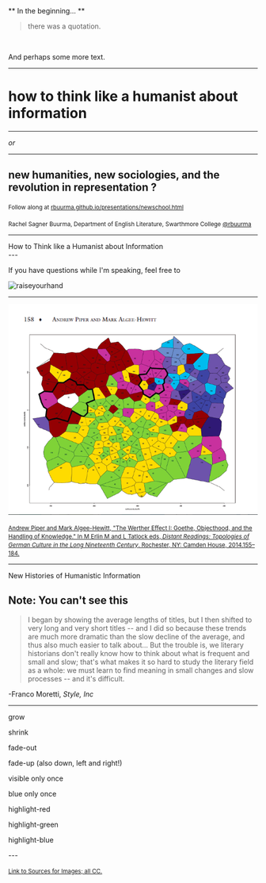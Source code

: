 <div align="left">
** In the beginning... **
<br>

> there was a quotation. 

<br>

And perhaps some more text.

</div>

---

# how to think like a humanist about information

---

_or_

---

## new humanities, new sociologies, and the revolution in representation ?

<small>Follow along at [rbuurma.github.io/presentations/newschool.html](http://theotherdh.com/presentations/newschool.html)</small>
<br>
<br><small>Rachel Sagner Buurma, Department of English Literature, Swarthmore College [@rbuurma](http://twitter.com/rbuurma)</small>

---
<section data-background="BuurmaImage2.jpg">
How to Think like a Humanist about Information
</section>
---

If you have questions while I'm speaking, feel free to

![raiseyourhand](dograisinghand.gif)

---

![Werther topology](Werther.png)

<small>[Andrew Piper and Mark Algee-Hewitt, "The Werther Effect I: Goethe, Objecthood, and the Handling of Knowledge." In M Erlin M and L Tatlock eds, *Distant Readings: Topologies of German Culture in the Long Nineteenth Century*. Rochester, NY: Camden House, 2014.155–184.](http://piperlab.mcgill.ca/pdfs/WertherEffect1.pdf)</small>

---

<section data-background="eniacwomen.jpg">
New Histories of Humanistic Information
</section>

Note:
You can't see this
---

> I began by showing the average lengths of titles, but I then shifted to very long and very short titles -- and I did so because these trends are much more dramatic than the slow decline of the average, and thus also much easier to talk about... But the trouble is, we literary historians don't really know how to think about what is frequent and small and slow; that's what makes it so hard to study the literary field as a whole: we must learn to find meaning in small changes and slow processes -- and it's difficult.

-Franco Moretti, *Style, Inc*

---
<section>
    <p class="fragment grow">grow</p>
    <p class="fragment shrink">shrink</p>
    <p class="fragment fade-out">fade-out</p>
    <p class="fragment fade-up">fade-up (also down, left and right!)</p>
    <p class="fragment current-visible">visible only once</p>
    <p class="fragment highlight-current-blue">blue only once</p>
    <p class="fragment highlight-red">highlight-red</p>
    <p class="fragment highlight-green">highlight-green</p>
    <p class="fragment highlight-blue">highlight-blue</p>
</section>
---

<small>[Link to Sources for Images; all CC.]()</small>
